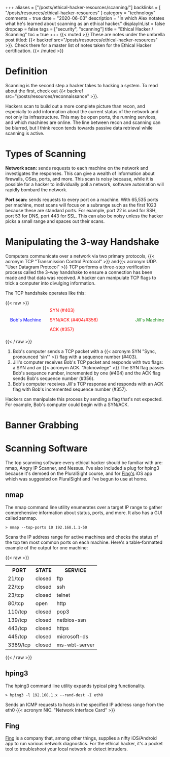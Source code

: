 +++
aliases = ["/posts/ethical-hacker-resources/scanning/"]
backlinks = [
  "/posts/resources/ethical-hacker-resources"
]
category = "technology"
comments = true
date = "2020-06-03"
description = "In which Alex notates what he's learned about scanning as an ethical hacker."
displayInList = false
dropcap = false
tags = ["security", "scanning"]
title = "Ethical Hacker / Scanning"
toc = true
+++
{{< muted >}}
These are notes under the umbrella post titled: {{< backref src="/posts/resources/ethical-hacker-resources" >}}. Check there for a master list of notes taken for the Ethical Hacker certification.
{{< /muted >}}

# Definition

Scanning is the second step a hacker takes to hacking a system. To read about the first, check out {{< backref src="/posts/resources/reconnaissance" >}}.

Hackers scan to build out a more complete picture than recon, and especially to add information about the current status of the network and not only its infrastructure. This may be open ports, the running services, and which machines are online. The line between recon and scanning can be blurred, but I think recon tends towards passive data retrieval while scanning is active.

# Types of Scanning

**Network scan:** sends requests to each machine on the network and investigates the responses. This can give a wealth of information about firewalls, OSes, ports, and more. This scan is noisy because, while it is possible for a hacker to individually poll a network, software automation will rapidly bombard the network.

**Port scan:** sends requests to every port on a machine. With 65,535 ports per machine, most scans will focus on a subrange such as the first 1023 because these are standard ports. For example, port 22 is used for SSH, port 53 for DNS, port 443 for SSL. This can also be noisy unless the hacker picks a small range and spaces out their scans.

# Manipulating the 3-way Handshake

Computers communicate over a network via two primary protocols, {{< acronym TCP "Transmission Control Protocol" >}} and{{< acronym UDP. "User Datagram Protocol" >}} TCP performs a three-step verification process called the 3-way handshake to ensure a connection has been made and that data was received. A hacker can manipulate TCP flags to trick a computer into divulging information.

The TCP handshake operates like this:

{{< raw >}}
<svg width="100%" height="90px">
  <text x="15"  y="50" fill="blue"> Bob's Machine</text>
  <text x="410" y="50" fill="green">Jill's Machine</text>
  <text x="140" y="20" fill="red">  SYN (#403)</text>
  <text x="140" y="50" fill="red">  SYN/ACK (#404/#356)</text>
  <text x="140" y="80" fill="red">  ACK (#357)</text>
  <!-- first red arrow -->
  <line x1="350" y1="15" x2="400" y2="15" style="stroke:red;stroke-width:2"></line>
  <line x1="390" y1="8" x2="399" y2="15" style="stroke:red;stroke-width:2"></line>
  <line x1="390" y1="23" x2="399" y2="15" style="stroke:red;stroke-width:2"></line>
  <!-- second red arrow -->
  <line x1="350" y1="45" x2="400" y2="45" style="stroke:red;stroke-width:2"></line>
  <line x1="360" y1="37" x2="351" y2="45" style="stroke:red;stroke-width:2"></line>
  <line x1="360" y1="53" x2="351" y2="45" style="stroke:red;stroke-width:2"></line>
  <!-- third red arrow -->
  <line x1="350" y1="75" x2="400" y2="75" style="stroke:red;stroke-width:2"></line>
  <line x1="390" y1="67" x2="399" y2="75" style="stroke:red;stroke-width:2"></line>
  <line x1="390" y1="83" x2="399" y2="75" style="stroke:red;stroke-width:2"></line>
</svg>
{{< / raw >}}

1. Bob's computer sends a TCP packet with a {{< acronym SYN "Sync, pronounced 'sin'" >}} flag with a sequence number (#403).
2. Jill's computer receives Bob's TCP packet and responds with two flags: a SYN and an {{< acronym ACK. "Acknowlege" >}} The SYN flag passes Bob's sequence number, incremented by one (#404) and the ACK flag sends Bob's sequence number (#356).
3. Bob's computer receives Jill's TCP response and responds with an ACK flag with Bob's incremented sequence number (#357).

Hackers can manipulate this process by sending a flag that's not expected. For example, Bob's computer could begin with a SYN/ACK.

# Banner Grabbing

# Scanning Software

The top scanning software every ethical hacker should be familiar with are: nmap, Angry IP Scanner, and Nessus.  I've also included a plug for hping3 because it's demoed on the PluralSight course, and for [Fing's](https://www.fing.com/products/fing-app) iOS app which was suggested on PluralSight and I've begun to use at home.

## nmap

The nmap command line utility enumerates over a target IP range to gather comprehensive information about status, ports, and more. It also has a GUI called zenmap.

`> nmap --top-ports 10 192.168.1.1-50`

Scans the IP address range for active machines and checks the status of the top ten most common ports on each machine. Here's a table-formatted example of the output for one machine:

{{< raw >}}
<table>
<tr><th>PORT</th><th>STATE</th><th>SERVICE</th></tr>
<tr><td>21/tcp </td><td>closed</td><td>ftp</td></tr>
<tr><td>22/tcp </td><td>closed</td><td>ssh</td></tr>
<tr><td>23/tcp </td><td>closed</td><td>telnet</td></tr>
<tr><td>80/tcp </td><td>open  </td><td>http</td></tr>
<tr><td>110/tcp</td><td>closed</td><td>pop3</td></tr>
<tr><td>139/tcp</td><td>closed</td><td>netbios-ssn</td></tr>
<tr><td>443/tcp</td><td>closed</td><td>https</td></tr>
<tr><td>445/tcp</td><td>closed</td><td>microsoft-ds</td></tr>
<tr><td>3389/tcp</td><td>closed</td><td>ms-wbt-server</td></tr>
</table>
{{< / raw >}}

## hping3

The hping3 command line utility expands typical ping functionality.

`> hping3 -l 192.168.1.x --rand-dest -I eth0`

Sends an ICMP requests to hosts in the specified IP address range from the eth0 {{< acronym NIC. "Network Interface Card" >}}

## Fing

[Fing](https://www.fing.com/products/fing-app) is a company that, among other things, supplies a nifty iOS/Android app to run various network diagnostics. For the ethical hacker, it's a pocket tool to troubleshoot your local network or detect intruders.
